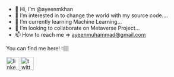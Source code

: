 - 👋 Hi, I’m @ayeenmkhan
- 👀 I’m interested in to change the world with my source code....
- 🌱 I’m currently learning Machine Learning...
- 💞️ I’m looking to collaborate on Metaverse Project...
- 📫 How to reach me => ayeenmuhammad@gmail.com

You can find me here! 👇🏽


<div align="left" dir="auto">
  <a href="https://www.linkedin.com/in/ayeen-khan-17320148/" target="_blank" rel="nofollow">
    <img src="https://camo.githubusercontent.com/4b17bf96ec09910d620801bf4537933731403ed2e8dca4bbf973ace4ae65ae4f/68747470733a2f2f696d672e736869656c64732e696f2f7374617469632f76313f6d6573736167653d4c696e6b6564496e266c6f676f3d6c696e6b6564696e266c6162656c3d26636f6c6f723d303037374235266c6f676f436f6c6f723d7768697465266c6162656c436f6c6f723d267374796c653d666f722d7468652d6261646765" height="35" alt="linkedin logo" data-canonical-src="https://img.shields.io/static/v1?message=LinkedIn&amp;logo=linkedin&amp;label=&amp;color=0077B5&amp;logoColor=white&amp;labelColor=&amp;style=for-the-badge" style="max-width: 100%;">
  </a>
 
 <a href="https://twitter.com/ayeenmk" target="_blank" rel="nofollow">
    <img src="https://camo.githubusercontent.com/7789b051e705904fb99407dd1cc884940e682635bb327ca01b1406b45c2dc563/68747470733a2f2f696d672e736869656c64732e696f2f7374617469632f76313f6d6573736167653d54776974746572266c6f676f3d74776974746572266c6162656c3d26636f6c6f723d314441314632266c6f676f436f6c6f723d7768697465266c6162656c436f6c6f723d267374796c653d666f722d7468652d6261646765" height="35" alt="twitter logo" data-canonical-src="https://img.shields.io/static/v1?message=Twitter&amp;logo=twitter&amp;label=&amp;color=1DA1F2&amp;logoColor=white&amp;labelColor=&amp;style=for-the-badge" style="max-width: 100%;">
  </a>
</div>
<!---
ayeenmkhan/ayeenmkhan is a ✨ special ✨ repository because its `README.md` (this file) appears on your GitHub profile.
You can click the Preview link to take a look at your changes.
--->
